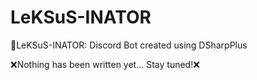 # LeKSuS-INATOR
👾LeKSuS-INATOR: Discord Bot created using DSharpPlus

❌Nothing has been written yet... Stay tuned!❌

